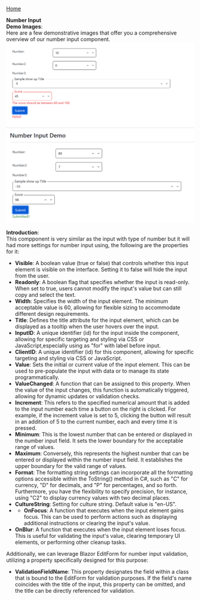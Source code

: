 [Home](https://github.com/FreedomOnes82/MagicPropsBlazorComponents/blob/main/README.md)     

**Number Input**    
**Demo Images**:  
Here are a few demonstrative images that offer you a comprehensive overview of our number input component.    
![Number Input Sample](NumberInputSample.png)  
![Number Input Sample1](NumberInputSample1.png)

**Introduction**:  
 This compponent is very similar as the input with type of number but it will had more settings for number input using, the following are the properties for it:  
* **Visible**: A boolean value (true or false) that controls whether this input element is visible on the interface. Setting it to false will hide the input from the user.
* **Readonly**: A boolean flag that specifies whether the input is read-only. When set to true, users cannot modify the input's value but can still copy and select the text.
* **Width**: Specifies the width of the input element. The minimum acceptable value is 60, allowing for flexible sizing to accommodate different design requirements.
* **Title**: Defines the title attribute for the input element, which can be displayed as a tooltip when the user hovers over the input.
* **InputID**: A unique identifier (id) for the input inside the component, allowing for specific targeting and styling via CSS or JavaScript,especially using as "for" with label before input.
* **ClientID**: A unique identifier (id) for this component, allowing for specific targeting and styling via CSS or JavaScript.
* **Value**: Sets the initial or current value of the input element. This can be used to pre-populate the input with data or to manage its state programmatically.
* **ValueChanged**: A function that can be assigned to this property. When the value of the input changes, this function is automatically triggered, allowing for dynamic updates or validation checks.
* **Increment**: This refers to the specified numerical amount that is added to the input number each time a button on the right is clicked. For example, if the increment value is set to 5, clicking the button will result in an addition of 5 to the current number, each and every time it is pressed.
* **Minimum**: This is the lowest number that can be entered or displayed in the number input field. It sets the lower boundary for the acceptable range of values.
* **Maximum**: Conversely, this represents the highest number that can be entered or displayed within the number input field. It establishes the upper boundary for the valid range of values.
* **Format**: The formatting string settings can incorporate all the formatting options accessible within the ToString() method in C#, such as "C" for currency, "D" for decimals, and "P" for percentages, and so forth. Furthermore, you have the flexibility to specify precision, for instance, using "C2" to display currency values with two decimal places.
* **CultureString**: Setting for culture string. Default value is "en-US".
* * **OnFocus**: A function that executes when the input element gains focus. This can be used to perform actions such as displaying additional instructions or clearing the input's value.
* **OnBlur**: A function that executes when the input element loses focus. This is useful for validating the input's value, clearing temporary UI elements, or performing other cleanup tasks.
          
Additionally, we can leverage Blazor EditForm for number input validation, utilizing a property specifically designed for this purpose:  
* **ValidationFieldName**: This property designates the field within a class that is bound to the EditForm for validation purposes. If the field's name coincides with the title of the input, this property can be omitted, and the title can be directly referenced for validation.




   
